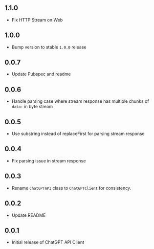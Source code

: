 ## 1.1.0

* Fix HTTP Stream on Web

## 1.0.0

* Bump version to stable `1.0.0` release

## 0.0.7

* Update Pubspec and readme

## 0.0.6

* Handle parsing case where stream response has multiple chunks of `data:` in byte stream

## 0.0.5

* Use substring instead of replaceFirst for parsing stream response

## 0.0.4

* Fix parsing issue in stream response


## 0.0.3

* Rename `ChatGPTAPI` class to `ChatGPTClient` for consistency.


## 0.0.2

* Update README


## 0.0.1

* Initial release of ChatGPT API Client
